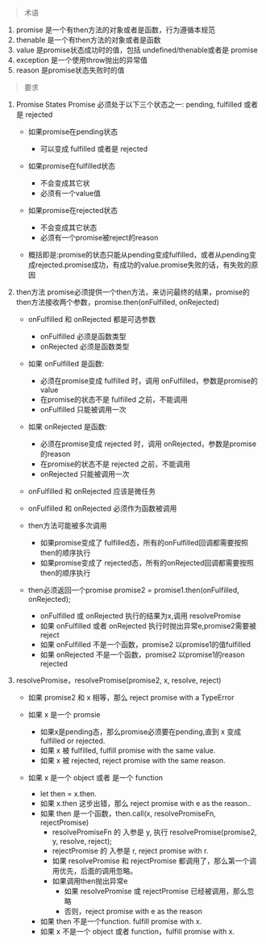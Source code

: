 > 术语

1. promise 是一个有then方法的对象或者是函数，行为遵循本规范
2. thenable 是一个有then方法的对象或者是函数
3. value 是promise状态成功时的值，包括 undefined/thenable或者是 promise
4. exception 是一个使用throw抛出的异常值
5. reason 是promise状态失败时的值
> 要求

1. Promise States
Promise 必须处于以下三个状态之一: pending, fulfilled 或者是 rejected

    - 如果promise在pending状态 
        - 可以变成 fulfilled 或者是 rejected

    - 如果promise在fulfilled状态 
        - 不会变成其它状 
        - 必须有一个value值

    - 如果promise在rejected状态 
        - 不会变成其它状态 
        - 必须有一个promise被reject的reason
    - 概括即是:promise的状态只能从pending变成fulfilled，或者从pending变成rejected.promise成功，有成功的value.promise失败的话，有失败的原因


2. then方法
promise必须提供一个then方法，来访问最终的结果，promise的then方法接收两个参数，promise.then(onFulfilled, onRejected)

    - onFulfilled 和 onRejected 都是可选参数
        - onFulfilled 必须是函数类型 
        - onRejected 必须是函数类型

    - 如果 onFulfilled 是函数: 
        - 必须在promise变成 fulfilled 时，调用 onFulfilled，参数是promise的value 
        - 在promise的状态不是 fulfilled 之前，不能调用 
        - onFulfilled 只能被调用一次

    - 如果 onRejected 是函数: 
        - 必须在promise变成 rejected 时，调用 onRejected，参数是promise的reason 
        - 在promise的状态不是 rejected 之前，不能调用 
        - onRejected 只能被调用一次

    - onFulfilled 和 onRejected 应该是微任务

    - onFulfilled 和 onRejected 必须作为函数被调用

    - then方法可能被多次调用 
        - 如果promise变成了 fulfilled态，所有的onFulfilled回调都需要按照then的顺序执行 
        - 如果promise变成了 rejected态，所有的onRejected回调都需要按照then的顺序执行

    - then必须返回一个promise promise2 = promise1.then(onFulfilled, onRejected); 
        - onFulfilled 或 onRejected 执行的结果为x,调用 resolvePromise 
        - 如果 onFulfilled 或者 onRejected 执行时抛出异常e,promise2需要被reject 
        - 如果 onFulfilled 不是一个函数，promise2 以promise1的值fulfilled 
        - 如果 onRejected 不是一个函数，promise2 以promise1的reason rejected

3. resolvePromise，resolvePromise(promise2, x, resolve, reject)

    - 如果 promise2 和 x 相等，那么 reject promise with a TypeError

    - 如果 x 是一个 promsie 
        - 如果x是pending态，那么promise必须要在pending,直到 x 变成 fulfilled or rejected. 
        - 如果 x 被 fulfilled, fulfill promise with the same value. 
        - 如果 x 被 rejected, reject promise with the same reason.

    - 如果 x 是一个 object 或者 是一个 function
        - let then = x.then.
        - 如果 x.then 这步出错，那么 reject promise with e as the reason..
        - 如果 then 是一个函数，then.call(x, resolvePromiseFn, rejectPromise)
            - resolvePromiseFn 的 入参是 y, 执行 resolvePromise(promise2, y, resolve, reject);
            - rejectPromise 的 入参是 r, reject promise with r.
            - 如果 resolvePromise 和 rejectPromise 都调用了，那么第一个调用优先，后面的调用忽略。
            - 如果调用then抛出异常e 
                - 如果 resolvePromise 或 rejectPromise 已经被调用，那么忽略
                - 否则，reject promise with e as the reason
        - 如果 then 不是一个function. fulfill promise with x.
        - 如果 x 不是一个 object 或者 function，fulfill promise with x.